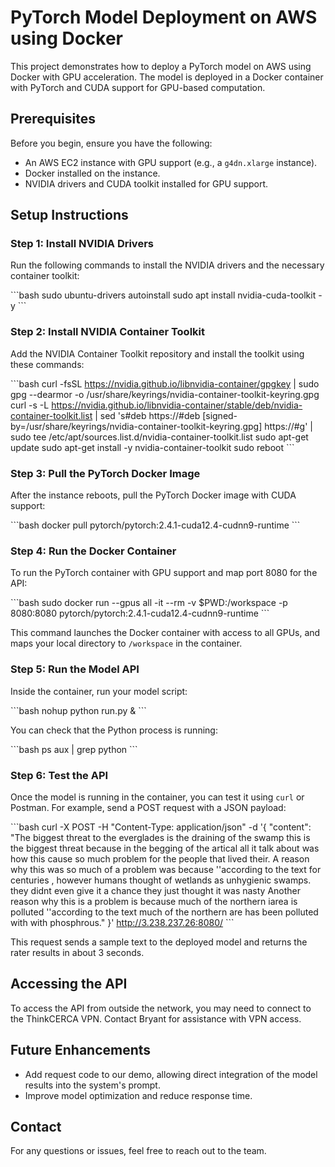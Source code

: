
# PyTorch Model Deployment on AWS using Docker

This project demonstrates how to deploy a PyTorch model on AWS using Docker with GPU acceleration. The model is deployed in a Docker container with PyTorch and CUDA support for GPU-based computation.

## Prerequisites

Before you begin, ensure you have the following:

- An AWS EC2 instance with GPU support (e.g., a `g4dn.xlarge` instance).
- Docker installed on the instance.
- NVIDIA drivers and CUDA toolkit installed for GPU support.

## Setup Instructions

### Step 1: Install NVIDIA Drivers

Run the following commands to install the NVIDIA drivers and the necessary container toolkit:

\`\`\`bash
sudo ubuntu-drivers autoinstall
sudo apt install nvidia-cuda-toolkit -y
\`\`\`

### Step 2: Install NVIDIA Container Toolkit

Add the NVIDIA Container Toolkit repository and install the toolkit using these commands:

\`\`\`bash
curl -fsSL https://nvidia.github.io/libnvidia-container/gpgkey | sudo gpg --dearmor -o /usr/share/keyrings/nvidia-container-toolkit-keyring.gpg
curl -s -L https://nvidia.github.io/libnvidia-container/stable/deb/nvidia-container-toolkit.list | sed 's#deb https://#deb [signed-by=/usr/share/keyrings/nvidia-container-toolkit-keyring.gpg] https://#g' | sudo tee /etc/apt/sources.list.d/nvidia-container-toolkit.list
sudo apt-get update
sudo apt-get install -y nvidia-container-toolkit
sudo reboot
\`\`\`

### Step 3: Pull the PyTorch Docker Image

After the instance reboots, pull the PyTorch Docker image with CUDA support:

\`\`\`bash
docker pull pytorch/pytorch:2.4.1-cuda12.4-cudnn9-runtime
\`\`\`

### Step 4: Run the Docker Container

To run the PyTorch container with GPU support and map port 8080 for the API:

\`\`\`bash
sudo docker run --gpus all -it --rm -v $PWD:/workspace -p 8080:8080 pytorch/pytorch:2.4.1-cuda12.4-cudnn9-runtime
\`\`\`

This command launches the Docker container with access to all GPUs, and maps your local directory to `/workspace` in the container.

### Step 5: Run the Model API

Inside the container, run your model script:

\`\`\`bash
nohup python run.py &
\`\`\`

You can check that the Python process is running:

\`\`\`bash
ps aux | grep python
\`\`\`

### Step 6: Test the API

Once the model is running in the container, you can test it using `curl` or Postman. For example, send a POST request with a JSON payload:

\`\`\`bash
curl -X POST -H "Content-Type: application/json" -d '{ 
  "content": "The biggest threat to the everglades is the draining of the swamp this is the biggest threat because in the begging of the artical all it talk about was how this cause so much problem for the people that lived their. A reason why this was so much of a problem was because ''according to the text for centuries , however humans thought of wetlands as unhygienic swamps. they didnt even give it a chance they just thought it was nasty  Another reason why this is a problem is because much of the northern iarea is polluted ''according to the text  much of the northern are has been polluted with with phosphrous."
}' http://3.238.237.26:8080/
\`\`\`

This request sends a sample text to the deployed model and returns the rater results in about 3 seconds.

## Accessing the API

To access the API from outside the network, you may need to connect to the ThinkCERCA VPN. Contact Bryant for assistance with VPN access.

## Future Enhancements

- Add request code to our demo, allowing direct integration of the model results into the system's prompt.
- Improve model optimization and reduce response time.

## Contact

For any questions or issues, feel free to reach out to the team.
